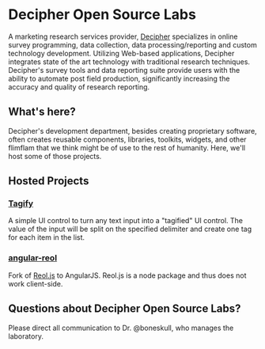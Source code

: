 # Decipher Open Source Labs

A marketing research services provider, [Decipher](http://www.decipherinc.com/) specializes in online survey programming, data collection, data processing/reporting and custom technology development. Utilizing Web-based applications, Decipher integrates state of the art technology with traditional research techniques. Decipher's survey tools and data reporting suite provide users with the ability to automate post field production, significantly increasing the accuracy and quality of research reporting.

## What's here?

Decipher's development department, besides creating proprietary software, often creates reusable components, libraries, toolkits, widgets, and other flimflam that we think might be of use to the rest of humanity.  Here, we'll host some of those projects.

## Hosted Projects

### [Tagify](http://decipherinc.github.com/tagify/)

A simple UI control to turn any text input into a "tagified" UI control. The value of the input will be split on the specified delimiter and create one tag for each item in the list.

### [angular-reol](https://github.com/decipherinc/angular-reol/)

Fork of [Reol.js](https://npmjs.org/package/reol) to AngularJS.  Reol.js is a node package and thus does not work client-side.

## Questions about Decipher Open Source Labs?

Please direct all communication to Dr. @boneskull, who manages the laboratory.
